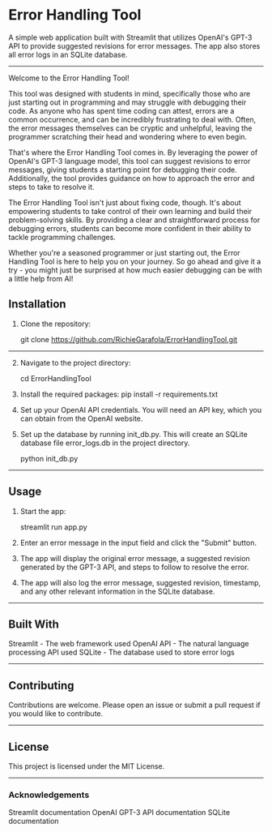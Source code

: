 # Error Handling Tool

A simple web application built with Streamlit that utilizes OpenAI's GPT-3 API to provide suggested revisions for error messages. The app also stores all error logs in an SQLite database.

---

Welcome to the Error Handling Tool!

This tool was designed with students in mind, specifically those who are just starting out in programming and may struggle with debugging their code. As anyone who has spent time coding can attest, errors are a common occurrence, and can be incredibly frustrating to deal with. Often, the error messages themselves can be cryptic and unhelpful, leaving the programmer scratching their head and wondering where to even begin.

That's where the Error Handling Tool comes in. By leveraging the power of OpenAI's GPT-3 language model, this tool can suggest revisions to error messages, giving students a starting point for debugging their code. Additionally, the tool provides guidance on how to approach the error and steps to take to resolve it.

The Error Handling Tool isn't just about fixing code, though. It's about empowering students to take control of their own learning and build their problem-solving skills. By providing a clear and straightforward process for debugging errors, students can become more confident in their ability to tackle programming challenges.

Whether you're a seasoned programmer or just starting out, the Error Handling Tool is here to help you on your journey. So go ahead and give it a try - you might just be surprised at how much easier debugging can be with a little help from AI!



## Installation
1. Clone the repository:

    git clone https://github.com/RichieGarafola/ErrorHandlingTool.git

---

2. Navigate to the project directory:

    cd ErrorHandlingTool
    
3. Install the required packages:
    pip install -r requirements.txt

4. Set up your OpenAI API credentials. You will need an API key, which you can obtain from the OpenAI website.

5. Set up the database by running init_db.py. This will create an SQLite database file error_logs.db in the project directory.

    python init_db.py

---

## Usage

1. Start the app:

    streamlit run app.py

2. Enter an error message in the input field and click the "Submit" button.

3. The app will display the original error message, a suggested revision generated by the GPT-3 API, and steps to follow to resolve the error.

4. The app will also log the error message, suggested revision, timestamp, and any other relevant information in the SQLite database.

---

## Built With
Streamlit - The web framework used
OpenAI API - The natural language processing API used
SQLite - The database used to store error logs

---

## Contributing
Contributions are welcome. Please open an issue or submit a pull request if you would like to contribute.

---

## License
This project is licensed under the MIT License.

---

### Acknowledgements
Streamlit documentation
OpenAI GPT-3 API documentation
SQLite documentation
